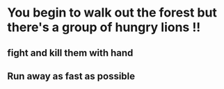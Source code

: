 # You begin to walk out the forest but there's a group of hungry lions !!
## fight and kill them with hand
## Run away as fast as possible
